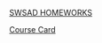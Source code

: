 
[SWSAD HOMEWORKS](https://splitgemini.github.io/SWSAD)

[Course Card](https://splitgemini.github.io/Coursecard2.0/dashboard/new_content/sample/Description.html)
